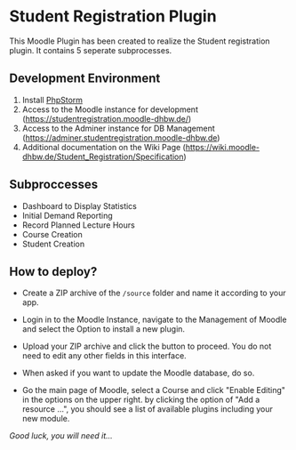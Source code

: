 # Student Registration Plugin
This Moodle Plugin has been created to realize the Student registration plugin. It contains 5 seperate subprocesses.

## Development Environment 

1. Install [PhpStorm](https://www.jetbrains.com/phpstorm/download/#section=windows)
1. Access to the Moodle instance for development (https://studentregistration.moodle-dhbw.de/)
1. Access to the Adminer instance for DB Management (https://adminer.studentregistration.moodle-dhbw.de)
1. Additional documentation on the Wiki Page (https://wiki.moodle-dhbw.de/Student_Registration/Specification)

## Subproccesses
* Dashboard to Display Statistics
* Initial Demand Reporting
* Record Planned Lecture Hours
* Course Creation
* Student Creation

## How to deploy?

* Create a ZIP archive of the `/source` folder and name it according to your app.

* Login in to the Moodle Instance, navigate to the Management of Moodle and select the Option to install a new plugin.

* Upload your ZIP archive and click the button to proceed. You do not need to edit any other fields in this interface. 

* When asked if you want to update the Moodle database, do so. 

* Go the main page of Moodle, select a Course and click "Enable Editing" in the options on the upper right. by clicking the option of "Add a resource ...", you should see a list of available plugins including your new module.

*Good luck, you will need it...*
